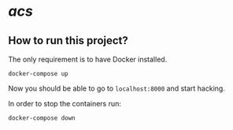 # _acs_

## How to run this project?

The only requirement is to have Docker installed. 

```
docker-compose up
```

Now you should be able to go to `localhost:8000` and start hacking.

In order to stop the containers run:

```
docker-compose down
```

